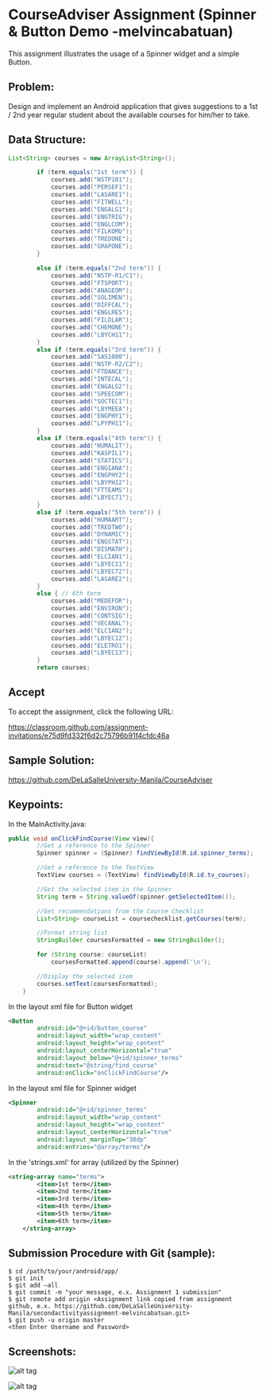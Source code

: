 # CourseAdviser Assignment (Spinner &amp; Button Demo -melvincabatuan)

This assignment illustrates the usage of a Spinner widget and a simple Button.

## Problem:

Design and implement an Android application that gives suggestions to a 1st / 2nd year regular student about the available courses for him/her to take.

## Data Structure:

```Java
List<String> courses = new ArrayList<String>();

        if (term.equals("1st term")) {
            courses.add("NSTP101");
            courses.add("PERSEF1");
            courses.add("LASARE1");
            courses.add("FITWELL");
            courses.add("ENGALG1");
            courses.add("ENGTRIG");
            courses.add("ENGLCOM");
            courses.add("FILKOMU");
            courses.add("TREDONE");
            courses.add("GRAPONE");
        }

        else if (term.equals("2nd term")) {
            courses.add("NSTP-R1/C1");
            courses.add("FTSPORT");
            courses.add("ANAGEOM");
            courses.add("SOLIMEN");
            courses.add("DIFFCAL");
            courses.add("ENGLRES");
            courses.add("FILDLAR");
            courses.add("CHEMONE");
            courses.add("LBYCH11");
        }
        else if (term.equals("3rd term")) {
            courses.add("SAS1000");
            courses.add("NSTP-R2/C2");
            courses.add("FTDANCE");
            courses.add("INTECAL");
            courses.add("ENGALG2");
            courses.add("SPEECOM");
            courses.add("SOCTEC1");
            courses.add("LBYMEEA");
            courses.add("ENGPHY1");
            courses.add("LPYPH11");
        }
        else if (term.equals("4th term")) {
            courses.add("HUMALIT");
            courses.add("KASPIL1");
            courses.add("STATICS");
            courses.add("ENGIANA");
            courses.add("ENGPHY2");
            courses.add("LBYPH12");
            courses.add("FTTEAMS");
            courses.add("LBYEC71");
        }
        else if (term.equals("5th term")) {
            courses.add("HUMAART");
            courses.add("TREDTWO");
            courses.add("DYNAMIC");
            courses.add("ENGSTAT");
            courses.add("DISMATH");
            courses.add("ELCIAN1");
            courses.add("LBYEC11");
            courses.add("LBYEC72");
            courses.add("LASARE2");
        }
        else { // 6th term
            courses.add("MEDEFOR");
            courses.add("ENVIRON");
            courses.add("CONTSIG");
            courses.add("VECANAL");
            courses.add("ELCIAN2");
            courses.add("LBYEC12");
            courses.add("ELETRO1");
            courses.add("LBYEC13");
        }
        return courses;
```


## Accept

To accept the assignment, click the following URL:

 https://classroom.github.com/assignment-invitations/e75d9fd332f6d2c75796b91f4cfdc46a 


## Sample Solution:

https://github.com/DeLaSalleUniversity-Manila/CourseAdviser 


## Keypoints:

In the MainActivity.java:

```Java
public void onClickFindCourse(View view){
        //Get a reference to the Spinner
        Spinner spinner = (Spinner) findViewById(R.id.spinner_terms);

        //Get a reference to the TextView
        TextView courses = (TextView) findViewById(R.id.tv_courses);

        //Get the selected item in the Spinner
        String term = String.valueOf(spinner.getSelectedItem());

        //Get recommendations from the Course Checklist
        List<String> courseList = coursechecklist.getCourses(term);

        //Format string list
        StringBuilder coursesFormatted = new StringBuilder();

        for (String course: courseList)
            coursesFormatted.append(course).append('\n');

        //Display the selected item
        courses.setText(coursesFormatted);
    }
```


In the layout xml file for Button widget
```xml
<Button
        android:id="@+id/button_course"
        android:layout_width="wrap_content"
        android:layout_height="wrap_content"
        android:layout_centerHorizontal="true"
        android:layout_below="@+id/spinner_terms"
        android:text="@string/find_course"
        android:onClick="onClickFindCourse"/>
```


In the layout xml file for Spinner widget

```xml
<Spinner
        android:id="@+id/spinner_terms"
        android:layout_width="wrap_content"
        android:layout_height="wrap_content"
        android:layout_centerHorizontal="true"
        android:layout_marginTop="38dp"
        android:entries="@array/terms"/>
```

In the 'strings.xml' for array (utilized by the Spinner)

```xml
<string-array name="terms">
        <item>1st term</item>
        <item>2nd term</item>
        <item>3rd term</item>
        <item>4th term</item>
        <item>5th term</item>
        <item>6th term</item>
    </string-array>
```


## Submission Procedure with Git (sample): 

```shell
$ cd /path/to/your/android/app/
$ git init
$ git add –all
$ git commit -m "your message, e.x. Assignment 1 submission"
$ git remote add origin <Assignment link copied from assignment github, e.x. https://github.com/DeLaSalleUniversity-Manila/secondactivityassignment-melvincabatuan.git>
$ git push -u origin master
<then Enter Username and Password>
```

## Screenshots:

![alt tag](https://github.com/DeLaSalleUniversity-Manila/courseadviserapp-BananaSpoon/blob/master/device-2015-10-04-200816.png)

![alt tag](https://github.com/DeLaSalleUniversity-Manila/courseadviserapp-BananaSpoon/blob/master/device-2015-10-04-200833.png)
